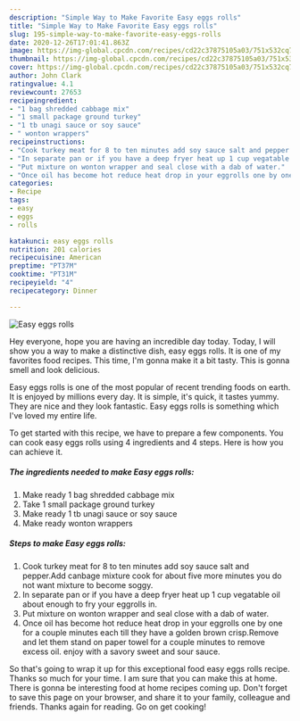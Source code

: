 ```yaml
---
description: "Simple Way to Make Favorite Easy eggs rolls"
title: "Simple Way to Make Favorite Easy eggs rolls"
slug: 195-simple-way-to-make-favorite-easy-eggs-rolls
date: 2020-12-26T17:01:41.863Z
image: https://img-global.cpcdn.com/recipes/cd22c37875105a03/751x532cq70/easy-eggs-rolls-recipe-main-photo.jpg
thumbnail: https://img-global.cpcdn.com/recipes/cd22c37875105a03/751x532cq70/easy-eggs-rolls-recipe-main-photo.jpg
cover: https://img-global.cpcdn.com/recipes/cd22c37875105a03/751x532cq70/easy-eggs-rolls-recipe-main-photo.jpg
author: John Clark
ratingvalue: 4.1
reviewcount: 27653
recipeingredient:
- "1 bag shredded cabbage mix"
- "1 small package ground turkey"
- "1 tb unagi sauce or soy sauce"
- " wonton wrappers"
recipeinstructions:
- "Cook turkey meat for 8 to ten minutes add soy sauce salt and pepper.Add canbage mixture cook for about five more minutes you do not want mixture to become soggy."
- "In separate pan or if you have a deep fryer heat up 1 cup vegatable oil about enough to fry your eggrolls in."
- "Put mixture on wonton wrapper and seal close with a dab of water."
- "Once oil has become hot reduce heat drop in your eggrolls one by one for a couple minutes each till they have a golden brown crisp.Remove and let them stand on paper towel for a couple minutes to remove excess oil. enjoy with a savory sweet and sour sauce."
categories:
- Recipe
tags:
- easy
- eggs
- rolls

katakunci: easy eggs rolls 
nutrition: 201 calories
recipecuisine: American
preptime: "PT37M"
cooktime: "PT31M"
recipeyield: "4"
recipecategory: Dinner

---
```



![Easy eggs rolls](https://img-global.cpcdn.com/recipes/cd22c37875105a03/751x532cq70/easy-eggs-rolls-recipe-main-photo.jpg)

Hey everyone, hope you are having an incredible day today. Today, I will show you a way to make a distinctive dish, easy eggs rolls. It is one of my favorites food recipes. This time, I'm gonna make it a bit tasty. This is gonna smell and look delicious.



Easy eggs rolls is one of the most popular of recent trending foods on earth. It is enjoyed by millions every day. It is simple, it's quick, it tastes yummy. They are nice and they look fantastic. Easy eggs rolls is something which I've loved my entire life.


To get started with this recipe, we have to prepare a few components. You can cook easy eggs rolls using 4 ingredients and 4 steps. Here is how you can achieve it.

<!--inarticleads1-->

##### The ingredients needed to make Easy eggs rolls:

1. Make ready 1 bag shredded cabbage mix
1. Take 1 small package ground turkey
1. Make ready 1 tb unagi sauce or soy sauce
1. Make ready  wonton wrappers




<!--inarticleads2-->

##### Steps to make Easy eggs rolls:

1. Cook turkey meat for 8 to ten minutes add soy sauce salt and pepper.Add canbage mixture cook for about five more minutes you do not want mixture to become soggy.
1. In separate pan or if you have a deep fryer heat up 1 cup vegatable oil about enough to fry your eggrolls in.
1. Put mixture on wonton wrapper and seal close with a dab of water.
1. Once oil has become hot reduce heat drop in your eggrolls one by one for a couple minutes each till they have a golden brown crisp.Remove and let them stand on paper towel for a couple minutes to remove excess oil. enjoy with a savory sweet and sour sauce.




So that's going to wrap it up for this exceptional food easy eggs rolls recipe. Thanks so much for your time. I am sure that you can make this at home. There is gonna be interesting food at home recipes coming up. Don't forget to save this page on your browser, and share it to your family, colleague and friends. Thanks again for reading. Go on get cooking!
